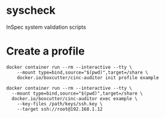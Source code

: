 # syscheck
InSpec system validation scripts

# Create a profile
```
docker container run --rm --interactive --tty \
    --mount type=bind,source="$(pwd)",target=/share \
    docker.io/boxcutter/cinc-auditor init profile example
```

```
docker container run --rm --interactive --tty \
  --mount type=bind,source="$(pwd)",target=/share \
  docker.io/boxcutter/cinc-auditor exec example \
    --key-files /path/keys/ssh.key \
    --target ssh://root@192.168.1.12
```
